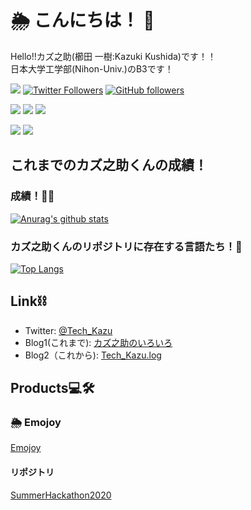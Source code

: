 # 🌦 こんにちは！ 👋
Hello!!カズ之助(櫛田 一樹:Kazuki Kushida)です！！  
日本大学工学部(Nihon-Univ.)のB3です！

![](https://img.shields.io/badge/kazuki19992-PHP%20%7C%20C%20%7C%20HTML%20%7C%20Java%20%7C%20Javascript%20%7C%20CSS-brightgreen)
[![Twitter Followers](https://img.shields.io/twitter/follow/Tech_Kazu?color=blue&label=Twitter%20Followers&logoColor=blue&style=flat-square)](https://twitter.com/Tech_Kazu)
[![GitHub followers](https://img.shields.io/github/followers/kazuki19992?color=inactive&label=Github%20Followers)](https://github.com/kazuki19992)

[![](https://img.shields.io/badge/Highschool-passed-brightgreen)](https://ja.wikipedia.org/wiki/%E7%A6%8F%E5%B3%B6%E7%9C%8C%E7%AB%8B%E5%B9%B3%E5%B7%A5%E6%A5%AD%E9%AB%98%E7%AD%89%E5%AD%A6%E6%A0%A1)
[![](https://img.shields.io/badge/University%20-75%25-green)](https://www.nihon-u.ac.jp/)
![](https://img.shields.io/badge/%20Job%20hunting-unknown-inactive)

![](https://img.shields.io/badge/money-ippai%20--%20HOSHIIII!!!!!-critical)
![](https://img.shields.io/badge/Beer%F0%9F%8D%BA-LOVE!!!!-orange)
## これまでのカズ之助くんの成績！
### 成績！💯💮
[![Anurag's github stats](https://github-readme-stats.vercel.app/api?username=kazuki19992&count_private=true&show_icons=true&bg_color=30,e96443,904e95&title_color=fff&text_color=fff&include_all_commits=true)](https://github.com/anuraghazra/github-readme-stats)
### カズ之助くんのリポジトリに存在する言語たち！💬
[![Top Langs](https://github-readme-stats.vercel.app/api/top-langs/?username=kazuki19992&hide=css)](https://github.com/anuraghazra/github-readme-stats)

## Link⛓
- Twitter: [@Tech_Kazu](https://twitter.com/Tech_Kazu)
- Blog1(これまで): [カズ之助のいろいろ](https://kazuki19992.hateblo.jp)
- Blog2（これから): [Tech_Kazu.log](https://kazuki19992.page)

## Products💻🛠

### 🌦 Emojoy
[Emojoy](https://github.com/kazuki19992/SummerHackathon2020/releases/tag/0.01)
#### リポジトリ
[SummerHackathon2020](https://github.com/kazuki19992/SummerHackathon2020)

<!--
**kazuki19992/kazuki19992** is a ✨ _special_ ✨ repository because its `README.md` (this file) appears on your GitHub profile.

Here are some ideas to get you started:

- 🔭 I’m currently working on ...
- 🌱 I’m currently learning ...
- 👯 I’m looking to collaborate on ...
- 🤔 I’m looking for help with ...
- 💬 Ask me about ...
- 📫 How to reach me: ...
- 😄 Pronouns: ...
- ⚡ Fun fact: ...
-->
